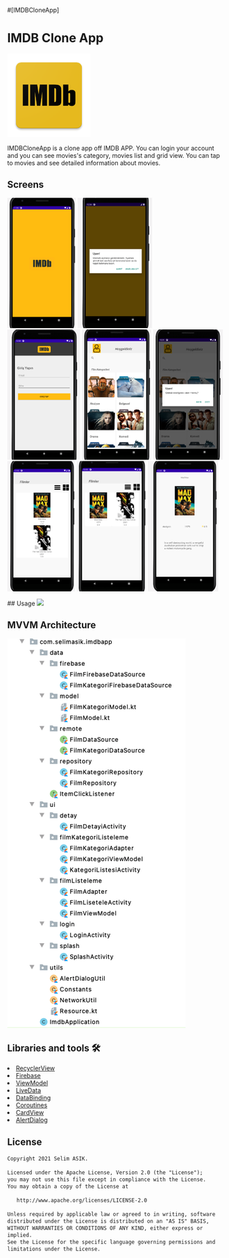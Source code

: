#[IMDBCloneApp]


# IMDB Clone App
![appicon](https://github.com/asikselim/IMDBCloneApp/blob/main/Screens/ic_launcher.png)

IMDBCloneApp is a clone app off IMDB APP. You can login your account and you can see  movies's category, movies list and grid view. You can tap to movies and see detailed information about movies.

 <h2 id="Screens">Screens</h2>
<p>
  <img height= "300"  src="https://github.com/asikselim/IMDBCloneApp/blob/main/Screens/splashekrani.png" alt="SS4" />
 <img height= "300"  src="https://github.com/asikselim/IMDBCloneApp/blob/main/Screens/internet%20kontrol.png" alt="SS4" />
  <img height= "300"  src="https://github.com/asikselim/IMDBCloneApp/blob/main/Screens/loginekrani.png" alt="SS4"/>
  <img height= "300"  src="https://github.com/asikselim/IMDBCloneApp/blob/main/Screens/kategorilerekrani.png" alt="SS4" />
  <img height= "300"  src="https://github.com/asikselim/IMDBCloneApp/blob/main/Screens/cikisdiyalog.png" alt="SS5" />
  <img height= "300"  src="https://github.com/asikselim/IMDBCloneApp/blob/main/Screens/listfilmler.png" alt="SS5" />
 <img height= "300"  src="https://github.com/asikselim/IMDBCloneApp/blob/main/Screens/gridfilmler.png" alt="SS5" />
 <img height= "300"  src="https://github.com/asikselim/IMDBCloneApp/blob/main/Screens/filmdetay.png" alt="SS5" />


</p>
## Usage
<img src="https://github.com/asikselim/IMDBCloneApp/blob/main/Screens/1_0_GIF_2%202.gif" />

## MVVM Architecture
![Architecture](https://github.com/asikselim/IMDBCloneApp/blob/main/Screens/paketyapisi.png)

## Libraries and tools 🛠
<li><a href="https://developer.android.com/jetpack/androidx/releases/recyclerview?hl=en">RecyclerView</a></li>
<li><a href="https://firebase.google.com">Firebase</a></li>
<li><a href="https://developer.android.com/topic/libraries/architecture/viewmodel">ViewModel</a></li>
<li><a href="https://developer.android.com/topic/libraries/architecture/livedata">LiveData</a></li>
<li><a href="https://developer.android.com/topic/libraries/data-binding">DataBinding</a></li>
<li><a href="https://developer.android.com/topic/libraries/architecture/coroutines">Coroutines</a></li>
<li><a href="https://developer.android.com/jetpack/androidx/releases/cardview">CardView</a></li>
<li><a href="https://developer.android.com/reference/android/app/AlertDialog">AlertDialog</a></li>



License
--------


    Copyright 2021 Selim ASIK.

    Licensed under the Apache License, Version 2.0 (the "License");
    you may not use this file except in compliance with the License.
    You may obtain a copy of the License at

       http://www.apache.org/licenses/LICENSE-2.0

    Unless required by applicable law or agreed to in writing, software
    distributed under the License is distributed on an "AS IS" BASIS,
    WITHOUT WARRANTIES OR CONDITIONS OF ANY KIND, either express or implied.
    See the License for the specific language governing permissions and
    limitations under the License.
